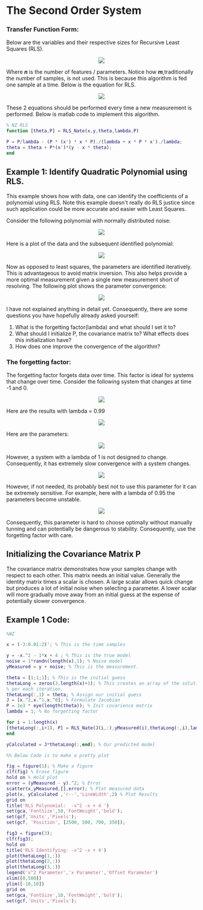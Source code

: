 # The Second Order System 

### Transfer Function Form: 

Below are the variables and their respective sizes for Recursive Least Squares (RLS).

<p align="center">
<img src ="Images/RLS/rls1.png">
</p>

Where _**n**_ is the number of features / parameters. Notice how _**m**_,traditionally the number of samples, is not used. This is because this algorithm is fed one sample at a time. Below is the equation for RLS. 

<p align="center">
<img src ="Images/RLS/rls3.png">
</p>

These 2 equations should be performed every time a new measurement is performed. Below is matlab code to implement this algorithm. 

```matlab
% NZ RLS
function [theta,P] = RLS_Nate(x,y,theta,lambda,P)

P = P/lambda - (P * (x') * x * P)./(lambda + x * P * x')./lambda;
theta = theta + P*(x')*(y - x * theta);
end
```

## Example 1: Identify Quadratic Polynomial using RLS. 

This example shows how with data, one can identify the coefficients of a polynomial using RLS. Note this example doesn't really do RLS justice since such application could be more accurate and easier with Least Squares.

Consider the following polynomial with normally distributed noise:  

<p align="center">
<img src ="Images/RLS/rls4.png">
</p>

Here is a plot of the data and the subsequent identified polynomial: 

<p align="center">
<img src ="Images/RLS/rls5.png">
</p>

Now as opposed to least squares, the parameters are identified iteratively. This is advantageous to avoid matrix inversion. This also helps provide a more optimal measurement given a single new measurement short of resolving. The following plot shows the parameter convergence: 

<p align="center">
<img src ="Images/RLS/rls6.png">
</p>

I have not explained anything in detail yet. Consequently, there are some questions you have hopefully already asked yourself: 

1. What is the forgetting factor(lambda) and what should I set it to?
2. What should I initialize P, the covariance matrix to? What effects does this initialization have? 
3. How does one improve the convergence of the algorithm? 



### The forgetting factor:

The forgetting factor forgets data over time. This factor is ideal for systems that change over time. Consider the following system that changes at time -1 and 0. 

 <p align="center">
<img src ="Images/RLS/rls7.png">
</p>

Here are the results with lambda = 0.99

<p align="center">
<img src ="Images/RLS/rls8.png">
</p>

Here are the parameters: 

<p align="center">
<img src ="Images/RLS/rls9.png">
</p>

However, a system with a lambda of 1 is not designed to change. Consequently, it has extremely slow convergence with a system changes. 

<p align="center">
<img src ="Images/RLS/rls10.png">
</p>

However, if not needed, its probably best not to use this parameter for it can be extremely sensitive. For example, here with a lambda of 0.95 the parameters become unstable. 

<p align="center">
<img src ="Images/RLS/rls11.png">
</p>

Consequently, this parameter is hard to choose optimally without manually tunning and can potentially be dangerous to stability. Consequently, use the forgetting factor with care. 

## Initializing the Covariance Matrix P

The covariance matrix demonstrates how your samples change with respect to each other. This matrix needs an initial value. Generally the identity matrix times a scalar is chosen. A large scalar allows quick change but produces a lot of initial noise when selecting a parameter. A lower scalar will more gradually move away from an initial guess at the expense of potentially slower convergence. 


## Example 1 Code: 

```matlab
%NZ

x = (-3:0.01:2)'; % This is the time samples 

y = -x.^2 - 1*x + 4 ; % This is the true model
noise = 1*randn(length(x),1); % Noise model 
yMeasured = y + noise; % This is the measurement. 

theta = [1;1;1]; % This is the initial guess 
thetaLong = zeros(3,length(x)+1); % This creates an array of the solution
% per each iteration.
thetaLong(:,1) = theta; % Assign our initial guess 
J = [x.^2,x.^1,x.^0]; % Formulate Jacobian 
P = 1e3 * eye(length(theta)); % Init covarience matrix 
lambda = 1; % No forgetting factor 

for i = 1:length(x)
[thetaLong(:,i+1), P] = RLS_Nate(J(i,:),yMeasured(i),thetaLong(:,i),lambda,P);
end

yCalculated = J*thetaLong(:,end); % Our predicted model

%% Below Code is to make a pretty plot 

fig = figure(1); % Make a figure
clf(fig) % Erase figure
hold on % Hold plot
error = (yMeasured - y).^2; % Error
scatter(x,yMeasured,[],error); % Plot measured data 
plot(x, yCalculated ,'r--','LineWidth',2) % Plot Results
grid on
title('RLS Polynomial:  -x^2 -x + 4 ')
set(gca,'FontSize',10,'FontWeight','bold');
set(gcf,'Units','Pixels');
set(gcf, 'Position', [2500, 500, 700, 350]);

fig3 = figure(3);
clf(fig3);
hold on 
title('RLS Identifying: -x^2 -x + 4')
plot(thetaLong(1,:))
plot(thetaLong(2,:))
plot(thetaLong(3,:))
legend('x^2 Parameter','x Parameter','Offset Parameter')
xlim([0,500])
ylim([-10,10])
grid on
set(gca,'FontSize',10,'FontWeight','bold');
set(gcf,'Units','Pixels');
```